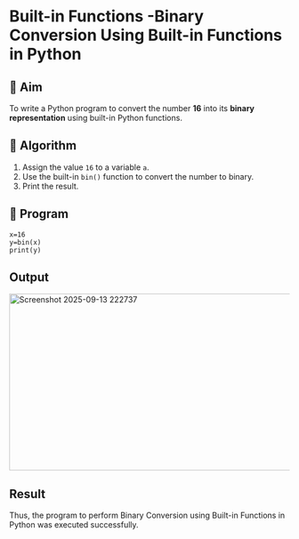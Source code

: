 # Built-in Functions -Binary Conversion Using Built-in Functions in Python

## 🎯 Aim
To write a Python program to convert the number **16** into its **binary representation** using built-in Python functions.

## 🧠 Algorithm
1. Assign the value `16` to a variable `a`.
2. Use the built-in `bin()` function to convert the number to binary.
3. Print the result.

## 🧾 Program

```
x=16
y=bin(x)
print(y)
```

## Output

<img width="592" height="318" alt="Screenshot 2025-09-13 222737" src="https://github.com/user-attachments/assets/4960455a-5d26-4a45-a312-3ad40617c7b5" />


## Result

Thus, the program to perform Binary Conversion using Built-in Functions in Python was executed successfully.
